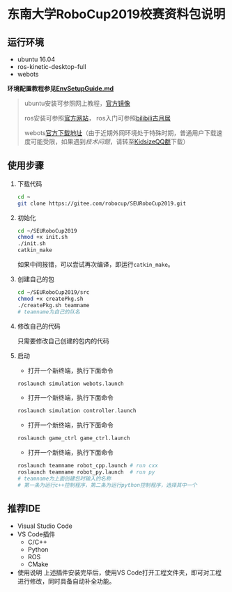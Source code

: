 # 东南大学RoboCup2019校赛资料包说明

## 运行环境

* ubuntu 16.04
* ros-kinetic-desktop-full
* webots

**环境配置教程参见[EnvSetupGuide.md](https://github.com/Sciroccogti/SEURoboCup2019Kidsize/blob/master/EnvSetupGuide.md)**

> ubuntu安装可参照网上教程，[官方镜像](http://releases.ubuntu.com/16.04/ubuntu-16.04.6-desktop-amd64.iso)
>
> ros安装可参照[官方网站](http://wiki.ros.org/kinetic/Installation/Ubuntu)，
> ros入门可参照[bilibili古月居](https://www.bilibili.com/video/av59458869?from=search&seid=5767370996297806957)
>
> webots[官方下载地址](https://github.com/omichel/webots/releases/download/R2019b/webots_2019b_amd64.deb)（由于近期外网环境处于特殊时期，普通用户下载速度可能受限，如果遇到*技术问题*，请转至[KidsizeQQ群](https://jq.qq.com/?_wv=1027&k=55BwToG)下载）

## 使用步骤

1. 下载代码

    ```Bash
    cd ~
    git clone https://gitee.com/robocup/SEURoboCup2019.git
    ```

2. 初始化

    ```Bash
    cd ~/SEURoboCup2019
    chmod +x init.sh
    ./init.sh
    catkin_make
    ```

    如果中间报错，可以尝试再次编译，即运行`catkin_make`。

3. 创建自己的包

    ```Bash
    cd ~/SEURoboCup2019/src
    chmod +x createPkg.sh
    ./createPkg.sh teamname
    # teamname为自己的队名
    ```

4. 修改自己的代码

    只需要修改自己创建的包内的代码

5. 启动

    * 打开一个新终端，执行下面命令

    ```Bash
    roslaunch simulation webots.launch
    ```

    * 打开一个新终端，执行下面命令

    ```Bash
    roslaunch simulation controller.launch
    ```

    * 打开一个新终端，执行下面命令

    ```Bash
    roslaunch game_ctrl game_ctrl.launch
    ```

    * 打开一个新终端，执行下面命令

    ```Bash
    roslaunch teamname robot_cpp.launch # run cxx
    roslaunch teamname robot_py.launch  # run py
    # teamname为上面创建包时输入的名称
    # 第一条为运行c++控制程序，第二条为运行python控制程序，选择其中一个
    ```

## 推荐IDE

* Visual Studio Code
* VS Code插件
  * C/C++
  * Python
  * ROS
  * CMake
* 使用说明
    上述插件安装完毕后，使用VS Code打开工程文件夹，即可对工程进行修改，同时具备自动补全功能。

